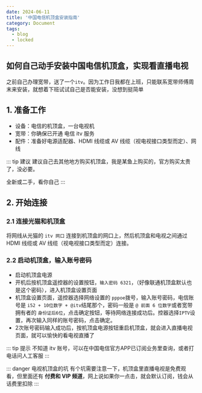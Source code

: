 ```yaml
---
date: 2024-06-11
title: '中国电信机顶盒安装指南'
category: Document
tags:
  - blog
  - locked
---
```



如何自己动手安装中国电信机顶盒，实现看直播电视
---

之前自己办理宽带，送了一个`itv`。因为工作日我都在上班，只能联系宽带师傅周末来安装，就想着下班试试自己是否能安装，没想到挺简单

## 1. 准备工作

- 设备：电信的机顶盒，一台电视机
- 宽带：你确保已开通 电信 itv 服务
- 配件：准备好电源适配器、HDMI 线缆或 AV 线缆（视电视接口类型而定）、网线

::: tip 建议
建议自己去其他地方购买机顶盒，我是某鱼上购买的，官方购买太贵了，没必要。

全新或二手，看你自己
:::

## 2. 开始连接

### 2.1 连接光猫和机顶盒
将网线从光猫的 `itv 网口` 连接到机顶盒的网口上，然后机顶盒和电视之间通过HDMI 线缆或 AV 线缆（视电视接口类型而定）连接。


### 2.2 启动机顶盒，输入账号密码

- 启动机顶盒电源
- 开机后按机顶盒遥控器的设置按钮，`输入密码 6321`，（好像联通机顶盒默认也是这个密码），进入机顶盒设置页面
- 机顶盒设置页面，遥控器选择网络设置的 `pppoe`拨号，输入账号密码，电信账号是 `i52 + 10位数字 + @itv`结尾那个，密码一般是 `@ 前面 6 位数字`或者宽带拥有者的 `身份证后6位`，点击确定按钮，等待网络连接成功后。控器选择`IPTV`设置，再次输入同样的账号密码，点击确定。
- 2次账号密码输入成功后，按机顶盒电源按钮重启机顶盒，就会进入直播电视页面，就可以愉快的看电视直播了

::: tip 提示
不知道 itv 账号，可以在中国电信官方APP已订阅业务里查询，或者打电话问人工客服
:::


::: danger 电视机顶盒的坑
有个坑需要注意一下，机顶盒里直播电视是免费观看，但里面还有 **付费和 VIP 频道**，网上说如果你一点击，就会默认订阅，钱会从话费里扣除
:::

